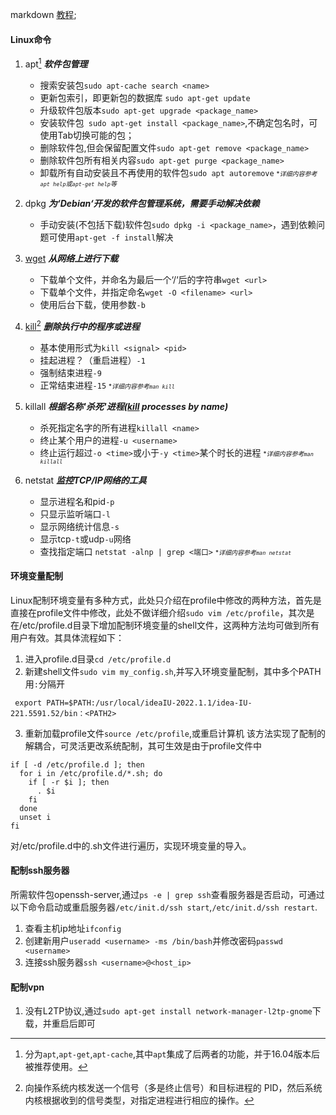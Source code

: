 markdown [教程](https://blog.csdn.net/u014061630/article/details/81359144);

#### Linux命令

1. apt[^1] ***软件包管理***
   [^1]:分为`apt`,`apt-get`,`apt-cache`,其中`apt`集成了后两者的功能，并于16.04版本后被推荐使用。
    * 搜索安装包`sudo apt-cache search <name>`
    * 更新包索引，即更新包的数据库 `sudo apt-get update`
    * 升级软件包版本`sudo apt-get upgrade <package_name>`
    * 安装软件包` sudo apt-get install <package_name>`,不确定包名时，可使用Tab切换可能的包；
    * 删除软件包,但会保留配置文件`sudo apt-get remove <package_name>`
    * 删除软件包所有相关内容`sudo apt-get purge <package_name>`
    * 卸载所有自动安装且不再使用的软件包`sudo apt autoremove`
     <font size=1>\**详细内容参考`apt help`或`apt-get help`等*</font>
   
2. dpkg ***为‘Debian‘开发的软件包管理系统，需要手动解决依赖***
    * 手动安装(不包括下载)软件包`sudo dpkg -i <package_name>`，遇到依赖问题可使用`apt-get -f install`解决 
3. [wget](http://lnmp.ailinux.net/wget) ***从网络上进行下载***
    * 下载单个文件，并命名为最后一个‘/‘后的字符串`wget <url>`
    * 下载单个文件，并指定命名`wget -O <filename> <url>`
    * 使用后台下载，使用参数`-b`
4. [kill](http://t.zoukankan.com/zh-dream-p-12336812.html)[^2] ***删除执行中的程序或进程***
   [^2]:向操作系统内核发送一个信号（多是终止信号）和目标进程的 PID，然后系统内核根据收到的信号类型，对指定进程进行相应的操作。
    * 基本使用形式为`kill <signal> <pid>`
    * 挂起进程？（重启进程）`-1`
    * 强制结束进程`-9`
    * 正常结束进程`-15`
   <font size=1>\**详细内容参考`man kill`*</font>
5. killall ***根据名称'杀死'进程(<u>kill</u> processes by name)***
   * 杀死指定名字的所有进程`killall <name>`
   * 终止某个用户的进程`-u <username>`
   * 终止运行超过`-o <time>`或小于`-y <time>`某个时长的进程
  <font size=1>\**详细内容参考`man killall`*</font>
6. netstat ***监控TCP/IP网络的工具***
   * 显示进程名和pid`-p`
   * 只显示监听端口`-l`
   * 显示网络统计信息`-s`
   * 显示tcp`-t`或udp`-u`网络
   * 查找指定端口 `netstat -alnp | grep <端口>`
<font size=1>\**详细内容参考`man netstat`*</font>

#### 环境变量配制
Linux配制环境变量有多种方式，此处只介绍在profile中修改的两种方法，首先是直接在profile文件中修改，此处不做详细介绍`sudo vim /etc/profile`，其次是在/etc/profile.d目录下增加配制环境变量的shell文件，这两种方法均可做到所有用户有效。其具体流程如下：

1. 进入profile.d目录`cd /etc/profile.d`
2. 新建shell文件`sudo vim my_config.sh`,并写入环境变量配制，其中多个PATH用`:`分隔开
```shell
 export PATH=$PATH:/usr/local/ideaIU-2022.1.1/idea-IU-221.5591.52/bin：<PATH2>
```
3.  重新加载profile文件`source /etc/profile`,或重启计算机
该方法实现了配制的解耦合，可灵活更改系统配制，其可生效是由于profile文件中
```shell
if [ -d /etc/profile.d ]; then
  for i in /etc/profile.d/*.sh; do
    if [ -r $i ]; then
      . $i
    fi
  done
  unset i
fi
```
对/etc/profile.d中的.sh文件进行遍历，实现环境变量的导入。

#### 配制ssh服务器
所需软件包openssh-server,通过`ps -e | grep ssh`查看服务器是否启动，可通过以下命令启动或重启服务器`/etc/init.d/ssh start`,`/etc/init.d/ssh restart`.
1. 查看主机ip地址`ifconfig`
2. 创建新用户`useradd <username> -ms /bin/bash`并修改密码`passwd <username>`
3. 连接ssh服务器`ssh <username>@<host_ip>`

#### 配制vpn
1. 没有L2TP协议,通过`sudo apt-get install network-manager-l2tp-gnome`下载，并重启后即可

